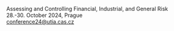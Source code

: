 Assessing and Controlling Financial, Industrial, and General Risk\
28.-30. October 2024, Prague\
conference24@utia.cas.cz
